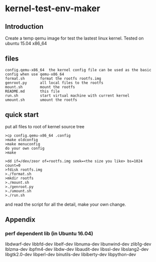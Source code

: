 kernel-test-env-maker
=====================

Introduction
------------
Create a temp qemu image for test the lastest linux kernel.
Tested on ubuntu 15.04 x86_64


files
-----
```
config.qemu-x86_64	the kernel config file can be used as the basic config when use qemu-x86_64
format.sh		format the rootfs rootfs.img
genroot.py		all local files to the rootfs
mount.sh		mount the rootfs
README.md		this file
run.sh			start virtual machine with current kernel
umount.sh		umount the rootfs
```

quick start
-----------
put all files to root of kernel source tree
```
>cp config.qemu-x86_64 .config
>make oldconfig
>make menuconfig 
do your own config
>make

>dd if=/dev/zeor of=rootfs.img seek=<the size you like> bs=1024 count=0
>fdisk rootfs.img
>./format.sh
>mkdir rootfs
>./mount.sh
>./genroot.py
>./umount.sh
>./run.sh
```

and read the script for all the detail, make your own change.


Appendix
--------

### perf dependent lib (in Ubuntu 16.04) ###
libdwarf-dev libbfd-dev libelf-dev libnuma-dev libunwind-dev zlib1g-dev
lblzma-dev ibpfm4-dev libdw-dev libaudit-dev libssl-dev libslang2-dev
libgtk2.0-dev libperl-dev binutils-dev libiberty-dev libpython-dev
